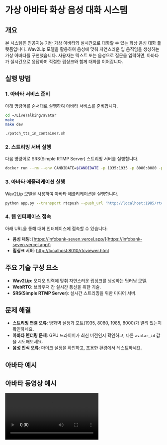 # 가상 아바타 화상 음성 대화 시스템

## 개요
본 시스템은 인공지능 기반 가상 아바타와 실시간으로 대화할 수 있는 화상 음성 대화 플랫폼입니다. Wav2Lip 모델을 활용하여 음성에 맞춰 자연스러운 입 움직임을 생성하는 가상 아바타를 구현했습니다. 사용자는 텍스트 또는 음성으로 질문을 입력하면, 아바타가 실시간으로 응답하며 적절한 립싱크와 함께 대화를 이어갑니다.

## 실행 방법

### 1. 아바타 서비스 준비
아래 명령어를 순서대로 실행하여 아바타 서비스를 준비합니다.
```bash
cd ~/LiveTalking/avatar
make
make dev

./patch_tts_in_container.sh
```

### 2. 스트리밍 서버 실행
다음 명령어로 SRS(Simple RTMP Server) 스트리밍 서버를 실행합니다.
```bash
docker run --rm --env CANDIDATE=$CANDIDATE -p 1935:1935 -p 8080:8080 -p 1985:1985 -p 8000:8000/udp registry.cn-hangzhou.aliyuncs.com/ossrs/srs:5 objs/srs -c conf/rtc.conf
```

### 3. 아바타 애플리케이션 실행
Wav2Lip 모델을 사용하여 아바타 애플리케이션을 실행합니다.
```bash
python app.py --transport rtcpush --push_url 'http://localhost:1985/rtc/v1/whip/?app=live&stream=livestream' --model wav2lip --avatar_id sb_256_5s --siren
```

### 4. 웹 인터페이스 접속
아래 URL을 통해 대화 인터페이스에 접속할 수 있습니다:
- **음성 채팅**: [https://infobank-seven.vercel.app/](https://infobank-seven.vercel.app/)
- **립싱크 서버**: [http://localhost:8010/rtcviewer.html](http://localhost:8010/rtcviewer.html)

## 주요 기술 구성 요소
- **Wav2Lip**: 오디오 입력에 맞춰 자연스러운 립싱크를 생성하는 딥러닝 모델.
- **WebRTC**: 브라우저 간 실시간 통신을 위한 기술.
- **SRS(Simple RTMP Server)**: 실시간 스트리밍을 위한 미디어 서버.

## 문제 해결
- **스트리밍 연결 오류**: 방화벽 설정과 포트(1935, 8080, 1985, 8000)가 열려 있는지 확인하세요.
- **아바타 렌더링 문제**: GPU 드라이버가 최신 버전인지 확인하고, 다른 `avatar_id` 값을 시도해보세요.
- **음성 인식 오류**: 마이크 설정을 확인하고, 조용한 환경에서 테스트하세요.

## 아바타 예시

## 아바타 동영상 예시
<video controls>
  <source src="./avatar.mp4" type="video/mp4">
  Your browser does not support the video tag.
</video>
